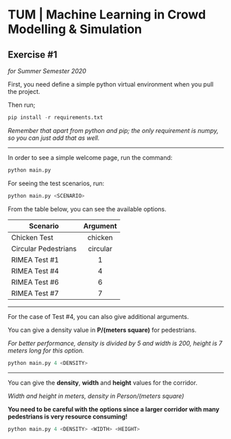 # TUM | Machine Learning in Crowd Modelling & Simulation
## Exercise #1
_for Summer Semester 2020_

First, you need define a simple python virtual environment when you pull the project. 

Then run;
```python
pip install -r requirements.txt
```
_Remember that apart from python and pip; the only requirement is numpy, so you can just add that as well._

***

In order to see a simple welcome page, run the command:
```python
python main.py
```

For seeing the test scenarios, run:
```python
python main.py <SCENARIO>
```

From the table below, you can see the available options.

| Scenario              | Argument      |
| ----------------------|:-------------:|
| Chicken Test          | chicken       |
| Circular Pedestrians  | circular      |
| RIMEA Test #1         | 1             |
| RIMEA Test #4         | 4             |
| RIMEA Test #6         | 6             |
| RIMEA Test #7         | 7             |

***

For the case of Test #4, you can also give additional arguments.

You can give a density value in **P/(meters square)** for pedestrians. 

_For better performance, density is divided by 5 and width is 200, height is 7 meters long for this option._

```python
python main.py 4 <DENSITY>
```

***

You can give the **density**, **width** and **height** values for the corridor. 

_Width and height in meters, density in Person/(meters square)_

**You need to be careful with the options since a larger corridor with many pedestrians is very resource consuming!**

```python
python main.py 4 <DENSITY> <WIDTH> <HEIGHT>
```

